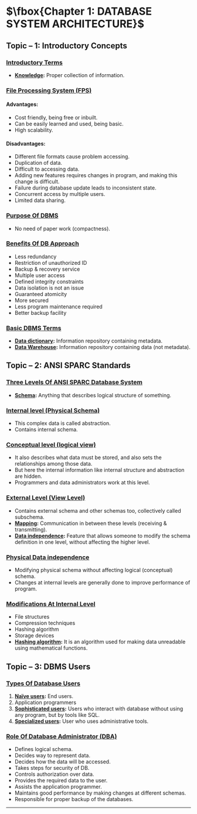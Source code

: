# $\fbox{Chapter 1: DATABASE SYSTEM ARCHITECTURE}$





## **Topic – 1: Introductory Concepts**

### <u>Introductory Terms</u>

- **<u>Knowledge</u>:** Proper collection of information.


### <u>File Processing System (FPS)</u>

#### Advantages:

- Cost friendly, being free or inbuilt.
- Can be easily learned and used, being basic.
- High scalability.

#### Disadvantages:

- Different file formats cause problem accessing.
- Duplication of data.
- Difficult to accessing data.
- Adding new features requires changes in program, and making this change is difficult.
- Failure during database update leads to inconsistent state.
- Concurrent access by multiple users.
- Limited data sharing.


### <u>Purpose Of DBMS</u>

- No need of paper work (compactness).


### <u>Benefits Of DB Approach</u>

- Less redundancy
- Restriction of unauthorized ID
- Backup & recovery service
- Multiple user access
- Defined integrity constraints
- Data isolation is not an issue
- Guaranteed atomicity
- More secured
- Less program maintenance required
- Better backup facility


### <u>Basic DBMS Terms</u>

- **<u>Data dictionary</u>:** Information repository containing metadata.
- **<u>Data Warehouse</u>:** Information repository containing data (not metadata).



## **Topic – 2: ANSI SPARC Standards**

### <u>Three Levels Of ANSI SPARC Database System</u>

- **<u>Schema</u>:** Anything that describes logical structure of something.


### <u>Internal level (Physical Schema)</u>

- This complex data is called abstraction.
- Contains internal schema.


### <u>Conceptual level (logical view)</u>

- It also describes what data must be stored, and also sets the relationships among those data.
- But here the internal information like internal structure and abstraction are hidden.
- Programmers and data administrators work at this level.


### <u>External Level (View Level)</u>

- Contains external schema and other schemas too, collectively called subschema.
- **<u>Mapping</u>:** Communication in between these levels (receiving & transmitting).
- **<u>Data independence</u>:** Feature that allows someone to modify the schema definition in one level, without affecting the higher level.


### <u>Physical Data independence</u>

- Modifying physical schema without affecting logical (conceptual) schema.
- Changes at internal levels are generally done to improve performance of program.


### <u>Modifications At Internal Level</u>

- File structures
- Compression techniques
- Hashing algorithm
- Storage devices
- **<u>Hashing algorithm</u>:** It is an algorithm used for making data unreadable using mathematical functions.



## **Topic – 3: DBMS Users**

### <u>Types Of Database Users</u>

1. **<u>Naïve users</u>:** End users.
2. Application programmers
3. **<u>Sophisticated users</u>:** Users who interact with database without using any program, but by tools like SQL.
4. **<u>Specialized users</u>:** User who uses administrative tools.


### <u>Role Of Database Administrator (DBA)</u>

- Defines logical schema.
- Decides way to represent data.
- Decides how the data will be accessed.
- Takes steps for security of DB.
- Controls authorization over data.
- Provides the required data to the user.
- Assists the application programmer.
- Maintains good performance by making changes at different schemas.
- Responsible for proper backup of the databases.

---
